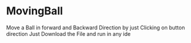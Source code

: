 # MovingBall
Move a Ball in forward and Backward Direction by just Clicking on button direction
Just Download the File and run in any ide
